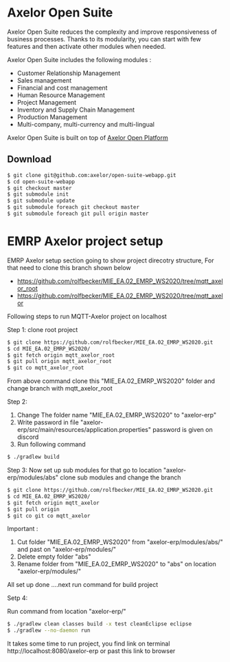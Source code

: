 Axelor Open Suite
================================

Axelor Open Suite reduces the complexity and improve responsiveness of business processes. Thanks to its modularity, you can start with few features and  then activate other modules when needed.

Axelor Open Suite includes the following modules :

* Customer Relationship Management
* Sales management
* Financial and cost management
* Human Resource Management
* Project Management
* Inventory and Supply Chain Management
* Production Management
* Multi-company, multi-currency and multi-lingual

Axelor Open Suite is built on top of [Axelor Open Platform](https://github.com/axelor/axelor-open-platform)

Download
-------------------------
```bash
$ git clone git@github.com:axelor/open-suite-webapp.git
$ cd open-suite-webapp
$ git checkout master
$ git submodule init
$ git submodule update
$ git submodule foreach git checkout master
$ git submodule foreach git pull origin master
```

EMRP Axelor project setup
================================
EMRP Axelor setup section going to show project direcotry structure, For that need to clone this branch shown below 
 * https://github.com/rolfbecker/MIE_EA.02_EMRP_WS2020/tree/mqtt_axelor_root
 * https://github.com/rolfbecker/MIE_EA.02_EMRP_WS2020/tree/mqtt_axelor

Following steps to run MQTT-Axelor project on localhost

Step 1: clone root project 
```bash
$ git clone https://github.com/rolfbecker/MIE_EA.02_EMRP_WS2020.git
$ cd MIE_EA.02_EMRP_WS2020/
$ git fetch origin mqtt_axelor_root
$ git pull origin mqtt_axelor_root
$ git co mqtt_axelor_root
```
From above command clone this "MIE_EA.02_EMRP_WS2020" folder and change branch with mqtt_axelor_root  

Step 2: 
1) Change The folder name "MIE_EA.02_EMRP_WS2020" to "axelor-erp"
2) Write password in file "axelor-erp/src/main/resources/application.properties" password is given on discord 
3) Run following command 
```bash
$ ./gradlew build
```
Step 3: Now set up sub modules for that go to location "axelor-erp/modules/abs"
clone sub modules and change the branch 
```bash
$ git clone https://github.com/rolfbecker/MIE_EA.02_EMRP_WS2020.git
$ cd MIE_EA.02_EMRP_WS2020/
$ git fetch origin mqtt_axelor
$ git pull origin
$ git co git co mqtt_axelor
```
Important : 

1) Cut folder "MIE_EA.02_EMRP_WS2020" from "axelor-erp/modules/abs/" and past on "axelor-erp/modules/"
2) Delete empty folder "abs"
3) Rename folder from "MIE_EA.02_EMRP_WS2020" to "abs" on location "axelor-erp/modules/"

All set up done ....next run command for build project

Setp 4:

Run command from location "axelor-erp/"
```bash
$ ./gradlew clean classes build -x test cleanEclipse eclipse
$ ./gradlew --no-daemon run
```
It takes some time to run project, you find link on terminal http://localhost:8080/axelor-erp
or past this link to browser 













  
